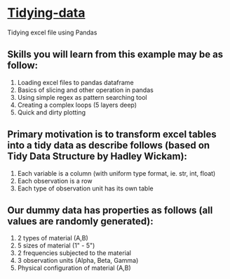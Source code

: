 # [Tidying-data](https://elvinado.github.io/notebooks/Tidying-data.html)

Tidying excel file using Pandas

## Skills you will learn from this example may be as follow:
1. Loading excel files to pandas dataframe
2. Basics of slicing and other operation in pandas
3. Using simple regex as pattern searching tool
4. Creating a complex loops (5 layers deep)
5. Quick and dirty plotting

## Primary motivation is to transform excel tables into a tidy data as describe follows (based on Tidy Data Structure by Hadley Wickam):
1. Each variable is a column (with uniform type format, ie. str, int, float)
2. Each observation is a row
3. Each type of observation unit has its own table

## Our dummy data has properties as follows (all values are randomly generated):
1. 2 types of material (A,B)
2. 5 sizes of material (1" - 5")
3. 2 frequencies subjected to the material
4. 3 observation units (Alpha, Beta, Gamma)
5. Physical configuration of material (A,B)